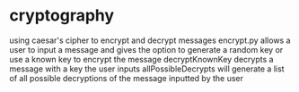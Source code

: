 # cryptography
using caesar's cipher to encrypt and decrypt messages
encrypt.py allows a user to input a message and gives the option to generate a random key or use a known key to encrypt the message
decryptKnownKey decrypts a message with a key the user inputs 
allPossibleDecrypts will generate a list of all possible decryptions of the message inputted by the user 
